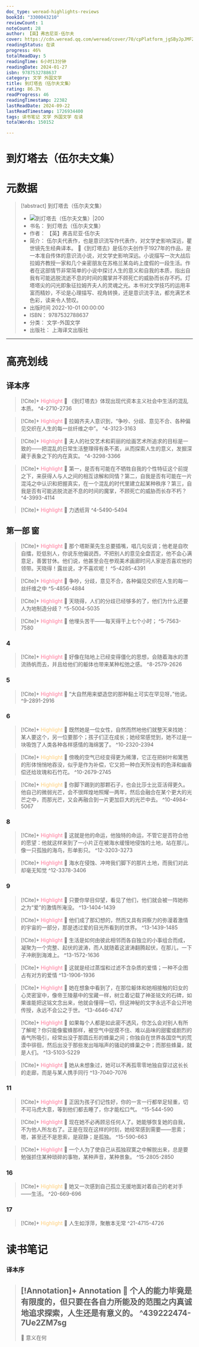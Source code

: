 ```yaml
---
doc_type: weread-highlights-reviews
bookId: "3300043210"
reviewCount: 1
noteCount: 28
author: 【英】弗吉尼亚·伍尔夫
cover: https://cdn.weread.qq.com/weread/cover/70/cpPlatform_jgSByJpJMF2yQ1qvTRFLsB/t7_cpPlatform_jgSByJpJMF2yQ1qvTRFLsB.jpg
readingStatus: 在读
progress: 46%
totalReadDay: 5
readingTime: 6小时13分钟
readingDate: 2024-01-27
isbn: 9787532788637
category: 文学 外国文学
title: 到灯塔去（伍尔夫文集）
rating: 86.3%
readProgress: 46
readingTimestamp: 22382
lastReadDate: 2024-09-22
lastReadTimestamp: 1726934400
tags: 读书笔记 文学 外国文学 在读
totalWords: 150152

---
```


# 到灯塔去（伍尔夫文集）

# 元数据
> [!abstract] 到灯塔去（伍尔夫文集）
> - ![ 到灯塔去（伍尔夫文集）|200](https://cdn.weread.qq.com/weread/cover/70/cpPlatform_jgSByJpJMF2yQ1qvTRFLsB/t7_cpPlatform_jgSByJpJMF2yQ1qvTRFLsB.jpg)
> - 书名： 到灯塔去（伍尔夫文集）
> - 作者： 【英】弗吉尼亚·伍尔夫
> - 简介： 伍尔夫代表作，也是意识流写作代表作，对文学史影响深远，瞿世镜先生经典译本。  《到灯塔去》是伍尔夫创作于1927年的作品，是一本准自传体的意识流小说，对文学史影响深远。小说描写一次大战后拉姆齐教授一家和几个亲密朋友在苏格兰某岛屿上度假的一段生活。作者在这部情节非常简单的小说中探讨人生的意义和自我的本质，指出自我有可能逃脱流逝不息的时间的魔掌并不顾死亡的威胁而长存不朽。灯塔塔尖的闪光即象征拉姆齐夫人的灵魂之光。本书对文学技巧的运用丰富而精妙，不论是心理描写、视角转换，还是意识流手法，都充满艺术色彩，读来令人赞叹。
> - 出版时间 2022-10-01 00:00:00
> - ISBN： 9787532788637
> - 分类： 文学-外国文学
> - 出版社： 上海译文出版社



---

# 高亮划线

## 译本序

> [!Cite]+ <span style="color: #ff7898;">Highlight</span>
> 📌 《到灯塔去》体现出现代资本主义社会中生活的混乱本质。
> ^4-2710-2736

> [!Cite]+ <span style="color: #ff7898;">Highlight</span>
> 📌 拉姆齐夫人意识到，“争吵、分歧、意见不合、各种偏见交织在人生的每一丝纤维之中”。
> ^4-3123-3163

> [!Cite]+ <span style="color: #ff7898;">Highlight</span>
> 📌 夫人的社交艺术和莉丽的绘画艺术所追求的目标是一致的——把混乱的日常生活整理得有条不紊，从而探索人生的意义，发掘深藏于表象之下的内在真实。
> ^4-3298-3366

> [!Cite]+ <span style="color: #ff7898;">Highlight</span>
> 📌 第一，是否有可能在不牺牲自我的个性特征这个前提之下，来获得人与人之间的相互谅解和同情？第二，自我是否有可能在一片混沌之中认识和把握真实，在一个混乱的时代里建立起某种秩序？第三，自我是否有可能逃脱流逝不息的时间的魔掌，不顾死亡的威胁而长存不朽？
> ^4-3993-4114

> [!Cite]+ <span style="color: #ff7898;">Highlight</span>
> 📌 力透纸背
> ^4-5490-5494
## 第一部 窗

> [!Cite]+ <span style="color: #ff7898;">Highlight</span>
> 📌 那个塔斯莱先生总要插嘴，唱几句反调；他老是自吹自擂，贬低别人，你说东他偏说西，不把别人的意见全盘否定，他不会心满意足，善罢甘休。他们说，他甚至会在参观美术画廊时问人家是否喜欢他的领带。天晓得！露丝说，才不喜欢呢！
> ^5-4285-4391

> [!Cite]+ <span style="color: #ff7898;">Highlight</span>
> 📌 争吵，分歧，意见不合，各种偏见交织在人生的每一丝纤维之中
> ^5-4856-4884

> [!Cite]+ <span style="color: #ff7898;">Highlight</span>
> 📌 天晓得，人们的分歧已经够多的了，他们为什么还要人为地制造分歧？
> ^5-5004-5035

> [!Cite]+ <span style="color: #ff7898;">Highlight</span>
> 📌 他埋头苦干——每天得干上七个小时；
> ^5-7563-7580
### 4

> [!Cite]+ <span style="color: #ff7898;">Highlight</span>
> 📌 好像在陆地上已经变得僵化的思想，会随着海水的漂流扬帆而去，并且给他们的躯体也带来某种松弛之感。
> ^8-2579-2626
### 5

> [!Cite]+ <span style="color: #ff7898;">Highlight</span>
> 📌 “大自然用来塑造您的那种黏土可实在罕见呀，”他说。
> ^9-2891-2916
### 6

> [!Cite]+ <span style="color: #ffce78;">Highlight</span>
> 📌 既然她是一位女性，自然而然地他们就整天来找她：某人要这个，另一位要那个；孩子们正在成长；她经常感觉到，她不过是一块吸饱了人类各种各样感情的海绵罢了。
> ^10-2320-2394

> [!Cite]+ <span style="color: #ffce78;">Highlight</span>
> 📌 傍晚的空气已经变得更为稀薄，它正在把树叶和篱笆的形体悄悄地吞没，似乎是作为补偿，它又把一种白天所没有的色泽和幽香偿还给玫瑰和石竹花。
> ^10-2679-2745

> [!Cite]+ <span style="color: #ffce78;">Highlight</span>
> 📌 你脚下踢到的那颗石子，也会比莎士比亚活得更久。他自己的微弱光芒，会不很辉煌地照耀一两年，然后会融合在某个更大的光芒之中，而那光芒，又会再融合到一片更加巨大的光芒中去。
> ^10-4984-5067
### 8

> [!Cite]+ <span style="color: #ff7898;">Highlight</span>
> 📌 这就是他的命运，他独特的命运，不管它是否符合他的愿望：他就这样来到了一小片正在被海水缓慢地侵蚀的土地，站在那儿，像一只孤独的海鸟，形单影只。
> ^12-3203-3273

> [!Cite]+ <span style="color: #ff7898;">Highlight</span>
> 📌 海水在侵蚀、冲垮我们脚下的那片土地，而我们对此却毫无知觉
> ^12-3378-3406
### 9

> [!Cite]+ <span style="color: #ff7898;">Highlight</span>
> 📌 只要你举目仰望，看见了他们，他们就会被一阵她称之为“爱”的激情所淹没。
> ^13-1404-1439

> [!Cite]+ <span style="color: #ff7898;">Highlight</span>
> 📌 他们成了那幻想的，然而又具有洞察力的弥漫着激情的宇宙的一部分，那是透过爱的目光所看到的世界。
> ^13-1439-1485

> [!Cite]+ <span style="color: #ff7898;">Highlight</span>
> 📌 生活是如何由彼此相邻而各自独立的小事组合而成，凝聚为一个完整、起伏的波涛，而人就随着这波涛翻腾起伏，在那儿，一下子冲刷到海滩上。
> ^13-1572-1636

> [!Cite]+ <span style="color: #ff7898;">Highlight</span>
> 📌 这就是经过蒸馏和过滤不含杂质的爱情；一种不企图占有对方的爱情
> ^13-1906-1936

> [!Cite]+ <span style="color: #ff7898;">Highlight</span>
> 📌 她在想象中看到了，在那位躯体和她相接触的妇女的心灵密室中，像帝王陵墓中的宝藏一样，树立着记载了神圣铭文的石碑，如果谁能把这铭文念出来，他就会懂得一切，但这神秘的文字永远不会公开地传授，永远不会公之于世。
> ^13-4646-4747

> [!Cite]+ <span style="color: #ff7898;">Highlight</span>
> 📌 如果每个人都是如此密不透风，你怎么会对别人有所了解呢？你只能像蜜蜂那样，被空气中捉摸不住、难以品味的甜蜜或剧烈的香气所吸引，经常出没于那圆丘形的蜂巢之间；你独自在世界各国空气的荒漠中徘徊，然后出没于那些发出嗡嗡声的骚动的蜂巢之中；而那些蜂巢，就是人们。
> ^13-5103-5229

> [!Cite]+ <span style="color: #ff7898;">Highlight</span>
> 📌 她从未想象过，她可以不再孤零零地独自穿过这长长的走廊，而是与某人携手同行
> ^13-7040-7076
### 11

> [!Cite]+ <span style="color: #ff7898;">Highlight</span>
> 📌 正因为孩子们记性好，你的一言一行都举足轻重，切不可马虎大意，等到他们都去睡了，你才能松口气。
> ^15-544-590

> [!Cite]+ <span style="color: #ff7898;">Highlight</span>
> 📌 现在她不必再顾忌任何人了。她能够恢复她的自我，不为他人所左右了。正是在现在这样的时刻，她经常感到需要——思索；嗯，甚至还不是思索，是寂静；是孤独。
> ^15-590-663

> [!Cite]+ <span style="color: #ff7898;">Highlight</span>
> 📌 一个人为了使自己从孤独寂寞之中解脱出来，总是要勉强抓住某种琐碎的事物，某种声音，某种景象。
> ^15-2805-2850
### 16

> [!Cite]+ <span style="color: #ffce78;">Highlight</span>
> 📌 她又一次感到自己孤立无援地面对着自己的老对手——生活。
> ^20-669-696
### 17

> [!Cite]+ <span style="color: #ffce78;">Highlight</span>
> 📌 人生如浮萍，聚散本无常
> ^21-4715-4726
# 读书笔记

### 译本序

> [!Annotation]+ <span style="color: ;">Annotation</span>
> 📌 个人的能力毕竟是有限度的，但只要在各自力所能及的范围之内真诚地追求探索，人生还是有意义的。 
> ^439222474-7Ue2ZM7sg
> ---
> 💭 意义在何
